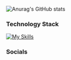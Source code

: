 
![Anurag's GitHub stats](https://github-readme-stats.vercel.app/api?username=Hychion&show_icons=true&theme=dracula&hide_border=true)


### Technology Stack
[![My Skills](https://skillicons.dev/icons?i=html,css,js,vuejs,ts,java,py,django,c,mysql,postgres,mongodb,docker,figma,discord)](https://skillicons.dev) <br>

### Socials
